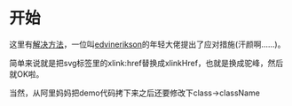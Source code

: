 # 开始

这里有[解决方法](https://github.com/facebook/react/issues/2250)，一位叫[edvinerikson](https://github.com/edvinerikson)的年轻大佬提出了应对措施(汗颜啊……)。

简单来说就是把svg标签里的xlink:href替换成xlinkHref，也就是换成驼峰，然后就OK啦。

当然，从阿里妈妈把demo代码拷下来之后还要修改下class->className